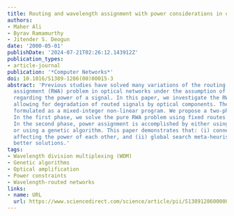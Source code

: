 ```yaml
---
title: Routing and wavelength assignment with power considerations in optical networks
authors:
- Maher Ali
- Byrav Ramamurthy
- Jitender S. Deogun
date: '2000-05-01'
publishDate: '2024-07-21T02:26:12.143912Z'
publication_types:
- article-journal
publication: '*Computer Networks*'
doi: 10.1016/S1389-1286(00)00015-3
abstract: 'Previous studies have solved many variations of the routing and wavelength
  assignment (RWA) problem in optical networks under the assumption of perfect conditions
  regarding the power of a signal. In this paper, we investigate the RWA problem while
  allowing for degradation of routed signals by optical components. The problem is
  formulated as a mixed-integer non-linear program. We propose a two-phase approach.
  In the first phase, we solve the pure RWA problem using fixed routes for every connection.
  In the second phase, power assignment is accomplished by either using a heuristic
  or using a genetic algorithm. This paper demonstrates that: (i) connections do interact
  affecting the power of each other, and (ii) global search meta-heuristics provide
  better solutions.'
tags:
- Wavelength division multiplexing (WDM)
- Genetic algorithms
- Optical amplification
- Power constraints
- Wavelength-routed networks
links:
- name: URL
  url: https://www.sciencedirect.com/science/article/pii/S1389128600000153
---
```

